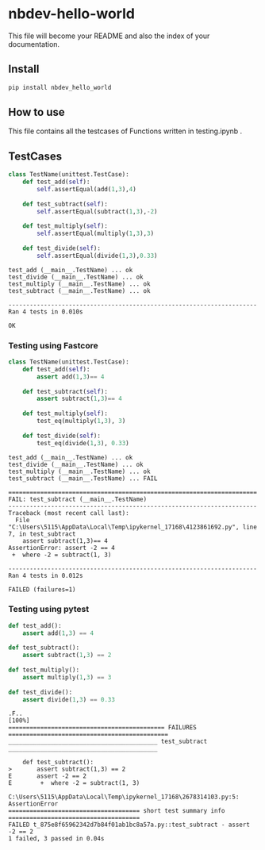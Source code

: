 nbdev-hello-world
================

<!-- WARNING: THIS FILE WAS AUTOGENERATED! DO NOT EDIT! -->

This file will become your README and also the index of your
documentation.

## Install

``` sh
pip install nbdev_hello_world
```

## How to use

This file contains all the testcases of Functions written in
testing.ipynb .

## TestCases

``` python
class TestName(unittest.TestCase):
    def test_add(self):
        self.assertEqual(add(1,3),4)
        
    def test_subtract(self):
        self.assertEqual(subtract(1,3),-2)
        
    def test_multiply(self):
        self.assertEqual(multiply(1,3),3)
        
    def test_divide(self):
        self.assertEqual(divide(1,3),0.33)
```

    test_add (__main__.TestName) ... ok
    test_divide (__main__.TestName) ... ok
    test_multiply (__main__.TestName) ... ok
    test_subtract (__main__.TestName) ... ok

    ----------------------------------------------------------------------
    Ran 4 tests in 0.010s

    OK

### Testing using Fastcore

``` python
class TestName(unittest.TestCase):
    def test_add(self):
        assert add(1,3)== 4
        
    def test_subtract(self):
        assert subtract(1,3)== 4
        
    def test_multiply(self):
        test_eq(multiply(1,3), 3)
        
    def test_divide(self):
        test_eq(divide(1,3), 0.33)
```

    test_add (__main__.TestName) ... ok
    test_divide (__main__.TestName) ... ok
    test_multiply (__main__.TestName) ... ok
    test_subtract (__main__.TestName) ... FAIL

    ======================================================================
    FAIL: test_subtract (__main__.TestName)
    ----------------------------------------------------------------------
    Traceback (most recent call last):
      File "C:\Users\5115\AppData\Local\Temp\ipykernel_17168\4123861692.py", line 7, in test_subtract
        assert subtract(1,3)== 4
    AssertionError: assert -2 == 4
     +  where -2 = subtract(1, 3)

    ----------------------------------------------------------------------
    Ran 4 tests in 0.012s

    FAILED (failures=1)

### Testing using pytest

``` python
def test_add():
    assert add(1,3) == 4
    
def test_subtract():
    assert subtract(1,3) == 2
    
def test_multiply():
    assert multiply(1,3) == 3
    
def test_divide():
    assert divide(1,3) == 0.33
```

    .F..                                                                                         [100%]
    ============================================ FAILURES =============================================
    __________________________________________ test_subtract __________________________________________

        def test_subtract():
    >       assert subtract(1,3) == 2
    E       assert -2 == 2
    E        +  where -2 = subtract(1, 3)

    C:\Users\5115\AppData\Local\Temp\ipykernel_17168\2678314103.py:5: AssertionError
    ===================================== short test summary info =====================================
    FAILED t_875e8f65962342d7b84f01ab1bc8a57a.py::test_subtract - assert -2 == 2
    1 failed, 3 passed in 0.04s
